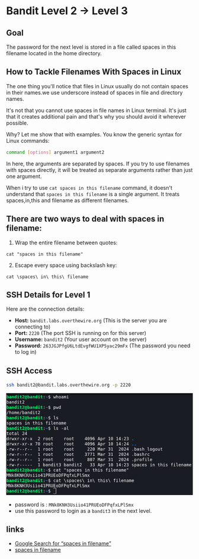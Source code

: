 # Bandit Level 2 → Level 3


## Goal
The password for the next level is stored in a file called spaces in this filename located in the home directory.


## How to Tackle Filenames With Spaces in Linux
The one thing you'll notice that files in Linux usually do not contain spaces in their names.we use underscore instead of spaces in file and directory names.

It's not that you cannot use spaces in file names in Linux terminal. It's just that it creates additional pain and that's why you should avoid it wherever possible.

Why? Let me show that with examples. You know the generic syntax for Linux commands:
```bash
command [options] argument1 argument2
```
In here, the arguments are separated by spaces. If you try to use filenames with spaces directly, it will be treated as separate arguments rather than just one argument.

When i try to use `cat spaces in this filename` command, it doesn't understand that `spaces in this filename` is a single argument. It treats spaces,in,this and filename as different filenames.


## There are two ways to deal with spaces in filename:

1. Wrap the entire filename between quotes:
```
cat "spaces in this filename"
```

2. Escape every space using backslash key:
```
cat \spaces\ in\ this\ filename
```

## SSH Details for Level 1
Here are the connection details:
- **Host:** `bandit.labs.overthewire.org` (This is the server you are connecting to)
- **Port:** `2220` (The port SSH is running on for this server)
- **Username:** `bandit2` (Your user account on the server)
- **Password:** `263JGJPfgU6LtdEvgfWU1XP5yac29mFx` (The password you need to log in)


## SSH Access

```bash
ssh bandit2@bandit.labs.overthewire.org -p 2220
```

![level 2](/image/level2.png)

- password is : `MNk8KNH3Usiio41PRUEoDFPqfxLPlSmx`
- use this password to login as a `bandit3` in the next level.


## links
- [Google Search for “spaces in filename”](https://www.google.com/search?q=spaces+in+filename)
- [spaces in filename](https://linuxhandbook.com/filename-spaces-linux/)



